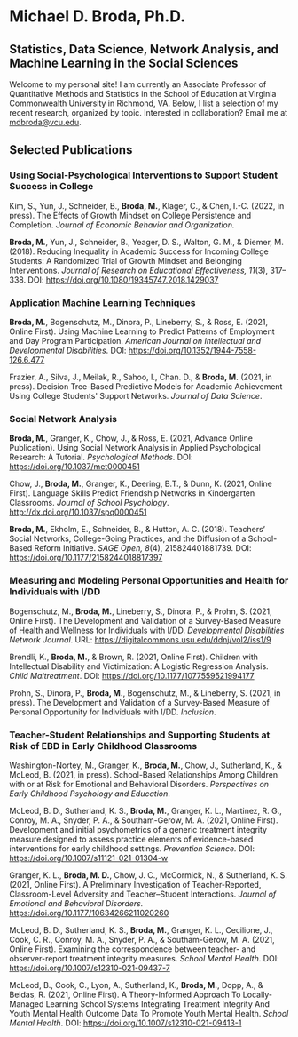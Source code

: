 # Michael D. Broda, Ph.D.
## Statistics, Data Science, Network Analysis, and Machine Learning in the Social Sciences

Welcome to my personal site! I am currently an Associate Professor of Quantitative Methods and Statistics in the School of Education at Virginia Commonwealth University in Richmond, VA. Below, I list a selection of my recent research, organized by topic. Interested in collaboration? Email me at mdbroda@vcu.edu.

## Selected Publications

### Using Social-Psychological Interventions to Support Student Success in College

Kim, S., Yun, J., Schneider, B., **Broda, M.**, Klager, C., & Chen, I.-C. (2022, in press). The Effects of Growth Mindset on College Persistence and Completion. *Journal of Economic Behavior and Organization.*

**Broda, M.**, Yun, J., Schneider, B., Yeager, D. S., Walton, G. M., & Diemer, M. (2018). Reducing Inequality in Academic Success for Incoming College Students: A Randomized Trial of Growth Mindset and Belonging Interventions. *Journal of Research on Educational Effectiveness, 11*(3), 317–338. DOI: https://doi.org/10.1080/19345747.2018.1429037

### Application Machine Learning Techniques

**Broda, M.**, Bogenschutz, M., Dinora, P., Lineberry, S., & Ross, E. (2021, Online First). Using Machine Learning to Predict Patterns of Employment and Day Program Participation. *American Journal on Intellectual and Developmental Disabilities*. DOI: https://doi.org/10.1352/1944-7558-126.6.477

Frazier, A., Silva, J., Meilak, R., Sahoo, I., Chan. D., & **Broda, M.** (2021, in press). Decision Tree-Based Predictive Models for Academic Achievement Using College Students' Support Networks. *Journal of Data Science*.

### Social Network Analysis

**Broda, M.**, Granger, K., Chow, J., & Ross, E. (2021, Advance Online Publication). Using Social Network Analysis in Applied Psychological Research: A Tutorial. *Psychological Methods*. DOI: https://doi.org/10.1037/met0000451

Chow, J., **Broda, M.**, Granger, K., Deering, B.T., & Dunn, K. (2021, Online First). Language Skills Predict Friendship Networks in Kindergarten Classrooms. *Journal of School Psychology*. http://dx.doi.org/10.1037/spq0000451

**Broda, M.**, Ekholm, E., Schneider, B., & Hutton, A. C. (2018). Teachers’ Social Networks, College-Going Practices, and the Diffusion of a School-Based Reform Initiative. *SAGE Open, 8*(4), 215824401881739. DOI: https://doi.org/10.1177/2158244018817397

### Measuring and Modeling Personal Opportunities and Health for Individuals with I/DD

Bogenschutz, M., **Broda, M.**, Lineberry, S., Dinora, P., & Prohn, S. (2021, Online First). The Development and Validation of a Survey-Based Measure of Health and Wellness for Individuals with I/DD. *Developmental Disabilities Network Journal*. URL:  https://digitalcommons.usu.edu/ddnj/vol2/iss1/9

Brendli, K., **Broda, M.**, & Brown, R. (2021, Online First). Children with Intellectual Disability and Victimization: A Logistic Regression Analysis. *Child Maltreatment*. DOI: https://doi.org/10.1177/1077559521994177

Prohn, S., Dinora, P., **Broda, M.**, Bogenschutz, M., &  Lineberry, S. (2021, in press). The Development and Validation of a Survey-Based Measure of Personal Opportunity for Individuals with I/DD. *Inclusion*.

### Teacher-Student Relationships and Supporting Students at Risk of EBD in Early Childhood Classrooms

Washington-Nortey, M., Granger, K., **Broda, M.**, Chow, J., Sutherland, K., & McLeod, B. (2021, in press). School-Based Relationships Among Children with or at Risk for Emotional and Behavioral Disorders. *Perspectives on Early Childhood Psychology and Education*.

McLeod, B. D., Sutherland, K. S., **Broda, M.**, Granger, K. L., Martinez, R. G., Conroy, M. A., Snyder, P. A., & Southam-Gerow, M. A. (2021, Online First). Development and initial psychometrics of a generic treatment integrity measure designed to assess practice elements of evidence-based interventions for early childhood settings. *Prevention Science.* DOI: https://doi.org/10.1007/s11121-021-01304-w

Granger, K. L., **Broda, M. D.**, Chow, J. C., McCormick, N., & Sutherland, K. S. (2021, Online First). A Preliminary Investigation of Teacher-Reported, Classroom-Level Adversity and Teacher–Student Interactions. *Journal of Emotional and Behavioral Disorders.* https://doi.org/10.1177/10634266211020260 

McLeod, B. D., Sutherland, K. S., **Broda, M.**, Granger, K. L., Cecilione, J., Cook, C. R., Conroy, M. A., Snyder, P. A., & Southam-Gerow, M. A. (2021, Online First). Examining the correspondence between teacher- and observer-report treatment integrity measures. *School Mental Health*. DOI: https://doi.org/10.1007/s12310-021-09437-7

McLeod, B., Cook, C., Lyon, A., Sutherland, K., **Broda, M.**, Dopp, A., &  Beidas, R. (2021, Online First). A Theory-Informed Approach To Locally-Managed Learning School Systems Integrating Treatment Integrity And Youth Mental Health Outcome Data To Promote Youth Mental Health. *School Mental Health*. DOI: https://doi.org/10.1007/s12310-021-09413-1
